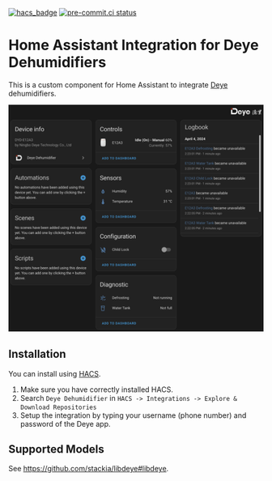 [![hacs_badge](https://img.shields.io/badge/HACS-Default-41BDF5.svg)](https://github.com/hacs/integration) [![pre-commit.ci status](https://results.pre-commit.ci/badge/github/stackia/ha-deye-dehumidifier/main.svg)](https://results.pre-commit.ci/latest/github/stackia/ha-deye-dehumidifier/main)

# Home Assistant Integration for Deye Dehumidifiers

This is a custom component for Home Assistant to integrate [Deye](https://deye.com/) dehumidifiers.

![screenshot](https://raw.githubusercontent.com/stackia/ha-deye-dehumidifier/main/screenshot.png)

## Installation

You can install using [HACS](https://hacs.xyz/).

1. Make sure you have correctly installed HACS.
2. Search `Deye Dehumidifier` in `HACS -> Integrations -> Explore & Download Repositories`
3. Setup the integration by typing your username (phone number) and password of the Deye app.

## Supported Models

See <https://github.com/stackia/libdeye#libdeye>.

